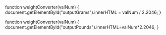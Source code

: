 function weightConverter(valNum) 
{
  document.getElementById("outputGrams").innerHTML = valNum / 2.2046;
}

function weightConverter(valNum) {
  document.getElementById("outputPounds").innerHTML=valNum*2.2046;
}
